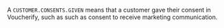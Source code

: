 <!-- theme: warning -->
A `CUSTOMER.CONSENTS.GIVEN` means that a customer gave their consent in Voucherify, such as such as consent to receive marketing communication.